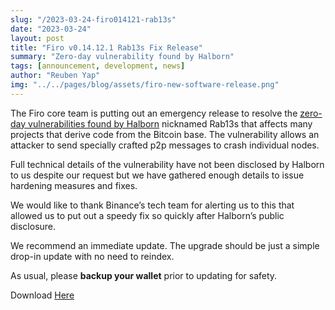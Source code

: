 ```yaml
---
slug: "/2023-03-24-firo014121-rab13s"
date: "2023-03-24"
layout: post
title: "Firo v0.14.12.1 Rab13s Fix Release"
summary: "Zero-day vulnerability found by Halborn"
tags: [announcement, development, news]
author: "Reuben Yap"
img: "../../pages/blog/assets/firo-new-software-release.png"
---
```


The Firo core team is putting out an emergency release to resolve the [zero-day vulnerabilities found by Halborn](https://www.halborn.com/blog/post/halborn-discovers-zero-day-impacting-dogecoin-and-280-networks) nicknamed Rab13s that affects many projects that derive code from the Bitcoin base. The vulnerability allows an attacker to send specially crafted p2p messages to crash individual nodes.

Full technical details of the vulnerability have not been disclosed by Halborn to us despite our request but we have gathered enough details to issue hardening measures and fixes.

We would like to thank Binance’s tech team for alerting us to this that allowed us to put out a speedy fix so quickly after Halborn’s public disclosure.

We recommend an immediate update. The upgrade should be just a simple drop-in update with no need to reindex.

As usual, please **backup your wallet** prior to updating for safety.

Download [Here](https://github.com/firoorg/firo/releases/tag/v0.14.12.1)
